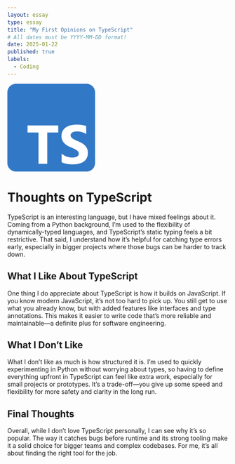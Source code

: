```yaml
---
layout: essay
type: essay
title: "My First Opinions on TypeScript"
# All dates must be YYYY-MM-DD format!
date: 2025-01-22
published: true
labels:
  - Coding
---
```


<img width="200px" class="rounded float-start pe-4" src="../img/typescript.png">

# Thoughts on TypeScript  

TypeScript is an interesting language, but I have mixed feelings about it. Coming from a Python background, I’m used to the flexibility of dynamically-typed languages, and TypeScript’s static typing feels a bit restrictive. That said, I understand how it’s helpful for catching type errors early, especially in bigger projects where those bugs can be harder to track down.  

## What I Like About TypeScript  

One thing I do appreciate about TypeScript is how it builds on JavaScript. If you know modern JavaScript, it’s not too hard to pick up. You still get to use what you already know, but with added features like interfaces and type annotations. This makes it easier to write code that’s more reliable and maintainable—a definite plus for software engineering.  

## What I Don’t Like  

What I don’t like as much is how structured it is. I’m used to quickly experimenting in Python without worrying about types, so having to define everything upfront in TypeScript can feel like extra work, especially for small projects or prototypes. It’s a trade-off—you give up some speed and flexibility for more safety and clarity in the long run.  

## Final Thoughts  

Overall, while I don’t love TypeScript personally, I can see why it’s so popular. The way it catches bugs before runtime and its strong tooling make it a solid choice for bigger teams and complex codebases. For me, it’s all about finding the right tool for the job.  



